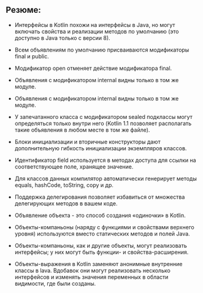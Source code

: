 ## Резюме:

+ Интерфейсы в Kotlin похожи на интерфейсы в Java, но могут включать свойства и реализации методов по умолчанию 
(это доступно в Java только с версии 8).

+ Всем объявлениям по умолчанию присваиваются модификаторы final и public.

+ Модификатор open отменяет действие модификатора final.

+ Объявления с модификатором internal видны только в том же модуле.

+ Объявления с модификатором internal видны только в том же модуле.

+ У запечатанного класса с модификатором sealed подклассы могут определяться только внутри него (Kotlin 1.1 позволяет 
располагать такие объявления в любом месте в том же файле).

+ Блоки инициализации и вторичные конструкторы дают дополнительную гибкость инициализации экземпляров классов.

+ Идентификатор field используется в методах доступа для ссылки на соответствующее поле, хранящее значение.

+ Для классов данных компилятор автоматически генерирует методы equals, hashCode, toString, сору и др.

+ Поддержка делегирования позволяет избавиться от множества делегирующих методов в вашем коде.

+ Объявление объекта - это способ создания «одиночки» в Kotlin.

+ Объекты-компаньоны (наряду с функциями и свойствами верхнего уровня) используются вместо статических методов и полей Java.

+ Объекты-компаньоны, как и другие объекты, могут реализовать интерфейсы; у них могут быть функции- и свойства-расширения.

+ Объекты-выражения в Kotlin заменяют анонимные внутренние классы в lava. Вдобавок они могут реализовать несколько 
интерфейсов и изменять значения переменных в области видимости, где были созданы.